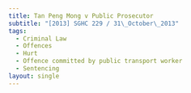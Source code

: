 ```yaml
---
title: Tan Peng Mong v Public Prosecutor
subtitle: "[2013] SGHC 229 / 31\_October\_2013"
tags:
  - Criminal Law
  - Offences
  - Hurt
  - Offence committed by public transport worker
  - Sentencing
layout: single
---
```


